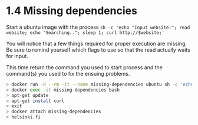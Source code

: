 # 1.4 Missing dependencies

Start a ubuntu image with the process `sh -c 'echo "Input website:"; read website; echo "Searching.."; sleep 1; curl http://$website;'`

You will notice that a few things required for proper execution are missing. Be sure to remind yourself which flags to use so that the read actually waits for input.

This time return the command you used to start process and the command(s) you used to fix the ensuing problems.

```sh
> docker run -d --rm -it --name missing-dependencies ubuntu sh -c 'echo "Input website:"; read website; echo "Searching.."; sleep 1; curl http://$website;'
> docker exec -it missing-dependencies bash
> apt-get update
> apt-get install curl
> exit
> docker attach missing-dependencies
> helsinki.fi
```
